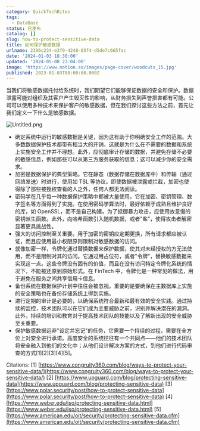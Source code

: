 ```yaml
---
category: QuickTechBites
tags:
  - DataBase
status: 已发布
catalog: []
slug: how-to-protect-sensitive-data
title: 如何保护敏感数据
urlname: 2396c234-e3f9-4248-85f4-d5de7c665fac
date: '2024-01-03 18:30:00'
updated: '2024-05-08 23:04:00'
image: 'https://www.notion.so/images/page-cover/woodcuts_15.jpg'
published: 2023-01-03T08:00:00.000Z
---
```


当我们将敏感数据托付给系统时，我们期望它们能够保证数据的安全和保护。数据泄露可能对组织及其客户产生毁灭性的影响，从财务损失到声誉损害都有可能。公司可以使用多种技术来保护客户的敏感数据，但在我们探讨这些方法之前，首先让我们定义一下什么是敏感数据。


![Untitled.png](https://prod-files-secure.s3.us-west-2.amazonaws.com/5d24fe63-e567-4804-86f9-9fdc62e13082/aa7e6578-50d6-4f37-a4e4-28071bd0fba3/Untitled.png?X-Amz-Algorithm=AWS4-HMAC-SHA256&X-Amz-Content-Sha256=UNSIGNED-PAYLOAD&X-Amz-Credential=ASIAZI2LB46673X6XPSV%2F20250129%2Fus-west-2%2Fs3%2Faws4_request&X-Amz-Date=20250129T213244Z&X-Amz-Expires=3600&X-Amz-Security-Token=IQoJb3JpZ2luX2VjEI3%2F%2F%2F%2F%2F%2F%2F%2F%2F%2FwEaCXVzLXdlc3QtMiJHMEUCIQDx2LBeYXwjGULtOOnxktYCijMQ3KKCPK1keKRpWjgkFgIgdT7xqSXKldNccojLHPnio4EbvvQZa82c4VCE5SqLMYkqiAQIlv%2F%2F%2F%2F%2F%2F%2F%2F%2F%2FARAAGgw2Mzc0MjMxODM4MDUiDJfbMLPigMT%2FBx7UuyrcA8XKDAgFwO8URit5voMV81CHG%2B7kb3BFSLJu5KKWWNnvlEMjMA2Dlz%2FmEZRTV3ccEbynaVTozPuxfblVqFlNhUtxORkla0deNWYUHZAVz%2BhYSYZ6BBWHNBvOAn7C1D48ll16seOMaNeJ9f8zJRZ4Lfu%2F3pWAviqN%2FUezfDaPsi4l95fP7IfR6z2pbqF1CkoWbr5icJ3Mh57blWa2vwgkRVyXpmkqohiY2BMXeSzHTszs%2FfmsQpRmzvbe3Tkj9ZBVGiMSpZtoCJgKb%2FE9MOq%2F9O%2BPAVQh6IAYf3swslBKjbGyaicOOB9iyWOEHuYqy1iMbaCQhd%2BEV%2FHY%2Bj1mCBOJlAphO5b%2BoboYZftknHHJf11EcSPk3No8gY3VSF%2BUtEiH0WfW%2F8fa3Nrw1ZT7S13tahqUfQVPy1nWHLZH1dHgQmObf6LpQ8iHEwtnPSXswpW3%2Ftq9egjznGKYX7fEzrDeiYn1HsuL3%2Bxa6KHuif1sBsKvGvCNEOPbUlgjeG2IsjqLDC61qsgMfi4hesGqMCtOPDJWrGovCpFt6L6L36wh2%2BQbnz03dEJsU8QeojAbcyv4wgacO93Y9w2akas9CfEZuI5XfQLOHgmTl3fVthfhyz9G68VqMPI6WNpkx3VRMKqp6rwGOqUBBkbgso3toL2S5IQR%2FlLnDDpHzPCDLo0OckExbkD5soEqjLxZmuafFDt2qqFx%2FvYSH9UHcZvtUlhcbOB3WJtmK0aHcdJnD0P%2FqJ7k4crZyxjaZUW9uKJ1do6xduT7wcAZpJ5Rs%2FfdLdBEtNAtXr%2B8aQtNHBWNiR8ruuersnR1zHFZ7p5HjeUFz8GugziqX9jrUpW9hZGAJHyvqoirdl%2FunsnQYy1u&X-Amz-Signature=249310f62a323b25f962c62672f362bf598daad5ed106275395abdef968c8238&X-Amz-SignedHeaders=host&x-id=GetObject)

- 确定系统中运行的敏感数据是关键，因为这有助于你明确安全工作的范围。大多数数据保护技术都带有相当大的开销，这就是为什么在不需要的数据和系统上实施安全工作并不理想。此外，应彻底审计存储的数据，并避免存储不必要的敏感信息，例如那些可以从第三方服务获取的信息；这可以减少你的安全需求。
- 加密是数据保护的典型策略。它在静态（数据存储在数据库中）和传输（通过网络发送）时进行，使用如 TSL 等协议。即使数据被泄露或拦截，加密也使得除了那些被授权查看的人之外，任何人都无法阅读。
- 密码学在几乎每一种数据保护策略中都被大量使用。它在加密、密钥管理、数字签名等方面得到了实施。在使用密码学算法时，最好依赖于成熟且维护良好的库，如 OpenSSL，而不是自己构建。为了抵御暴力攻击，应使用故意慢的密钥派生函数。此外，向哈希函数引入随机数据，或者"盐"，使得攻击者解密显著更具挑战性。
- 强大的访问控制至关重要。用于加密的密钥应定期更换，所有请求都应被认证，而且应使用最小权限原则限制对敏感数据的访问。
- 就像加密一样，令牌化通过替换数据来保护数据，使其对未经授权的方无法使用，而不是限制对其的访问。它通过用占位符，或者"令牌"，替换敏感数据来实现这一点。这些令牌没有固有的价值，而且在没有访问特定令牌化系统的情况下，不能被还原到原始形式。在 FinTech 中，令牌化是一种常见的做法，用于避免在服务之间共享信用卡信息。
- 备份系统在数据保护计划中往往会被忽视。重要的是要确保在主数据库上实施的安全策略也在备份存储系统上得到实施。
- 进行定期的审计是必要的，以确保系统符合最新和最有效的安全实践。通过持续的监控，技术团队可以在它们成为主要威胁之前，识别并解决潜在的漏洞。此外，持续的培训和教育对于提高技术团队的技能以及了解新出现的安全威胁至关重要。
- 保护敏感数据远非"设定并忘记"的任务，它需要一个持续的过程，需要在全方位上对安全进行承诺。高度安全的系统往往有一个共同点——他们的技术团队将安全融入到他们的文化中；从他们设计解决方案的方式，到他们进行代码审查的方式[1][2][3][4][5]。

Citations:
[1] [https://www.congruity360.com/blog/ways-to-protect-your-sensitive-data/](https://www.congruity360.com/blog/ways-to-protect-your-sensitive-data/)
[2] [https://www.upguard.com/blog/protecting-sensitive-data](https://www.upguard.com/blog/protecting-sensitive-data)
[3] [https://www.polar.security/post/how-to-protect-sensitive-data](https://www.polar.security/post/how-to-protect-sensitive-data)
[4] [https://www.weber.edu/iso/protecting-sensitive-data.html](https://www.weber.edu/iso/protecting-sensitive-data.html)
[5] [https://www.american.edu/oit/security/protecting-sensitive-data.cfm](https://www.american.edu/oit/security/protecting-sensitive-data.cfm)

